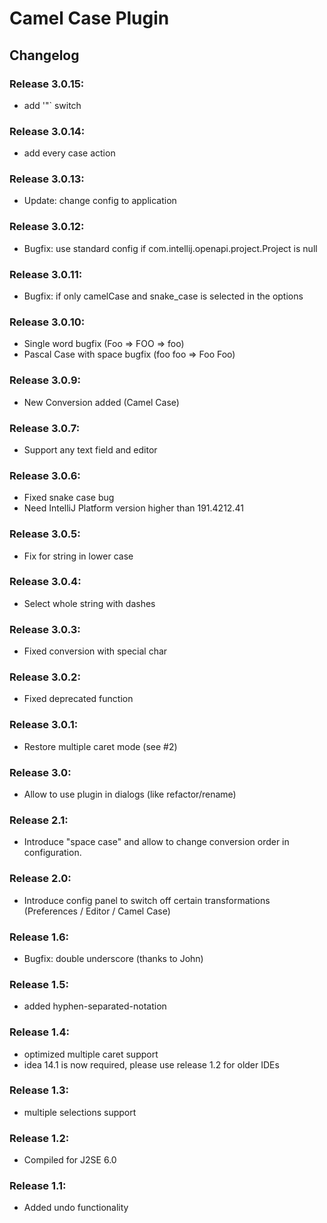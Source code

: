 # Camel Case Plugin

## Changelog

### Release 3.0.15:
* add '"` switch

### Release 3.0.14:
* add every case action

### Release 3.0.13:
* Update: change config to application

### Release 3.0.12:
* Bugfix: use standard config if com.intellij.openapi.project.Project is null

### Release 3.0.11:
* Bugfix: if only camelCase and snake_case is selected in the options

### Release 3.0.10:
* Single word bugfix (Foo => FOO => foo)
* Pascal Case with space bugfix (foo foo => Foo Foo)

### Release 3.0.9:
* New Conversion added (Camel Case)

### Release 3.0.7:
* Support any text field and editor

### Release 3.0.6:
* Fixed snake case bug
* Need IntelliJ Platform version higher than 191.4212.41

### Release 3.0.5:
* Fix for string in lower case

### Release 3.0.4:
* Select whole string with dashes

### Release 3.0.3:
* Fixed conversion with special char

### Release 3.0.2:
* Fixed deprecated function

### Release 3.0.1:
* Restore multiple caret mode (see #2)

### Release 3.0:
* Allow to use plugin in dialogs (like refactor/rename)

### Release 2.1:
* Introduce "space case" and allow to change conversion order in configuration.

### Release 2.0:
* Introduce config panel to switch off certain transformations (Preferences / Editor / Camel Case)

### Release 1.6:
* Bugfix: double underscore (thanks to John)

### Release 1.5:
* added hyphen-separated-notation

### Release 1.4:
* optimized multiple caret support
* idea 14.1 is now required, please use release 1.2 for older IDEs

### Release 1.3:
* multiple selections support

### Release 1.2:
* Compiled for J2SE 6.0

### Release 1.1:
* Added undo functionality